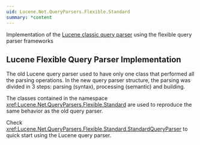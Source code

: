 ```yaml
---
uid: Lucene.Net.QueryParsers.Flexible.Standard
summary: *content
---
```


<!--
 Licensed to the Apache Software Foundation (ASF) under one or more
 contributor license agreements.  See the NOTICE file distributed with
 this work for additional information regarding copyright ownership.
 The ASF licenses this file to You under the Apache License, Version 2.0
 (the "License"); you may not use this file except in compliance with
 the License.  You may obtain a copy of the License at

     http://www.apache.org/licenses/LICENSE-2.0

 Unless required by applicable law or agreed to in writing, software
 distributed under the License is distributed on an "AS IS" BASIS,
 WITHOUT WARRANTIES OR CONDITIONS OF ANY KIND, either express or implied.
 See the License for the specific language governing permissions and
 limitations under the License.
-->


Implementation of the [Lucene classic query parser](xref:Lucene.Net.QueryParsers.Classic) using the flexible query parser frameworks

## Lucene Flexible Query Parser Implementation

The old Lucene query parser used to have only one class that performed all the parsing operations. In the new query parser structure, the parsing was divided in 3 steps: parsing (syntax), processing (semantic) and building. 

The classes contained in the namespace <xref:Lucene.Net.QueryParsers.Flexible.Standard> are used to reproduce the same behavior as the old query parser. 

Check <xref:Lucene.Net.QueryParsers.Flexible.Standard.StandardQueryParser> to quick start using the Lucene query parser. 